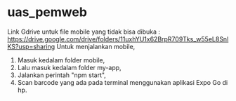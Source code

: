 # uas_pemweb


Link Gdrive untuk file mobile yang tidak bisa dibuka : https://drive.google.com/drive/folders/11uxhYU1x62BrpR709Tks_w55eL8SnlKS?usp=sharing
Untuk menjalankan mobile, 
1. Masuk kedalam folder mobile,
2. Lalu masuk kedalam folder my-app,
3. Jalankan perintah "npm start",
4. Scan barcode yang ada pada terminal menggunakan aplikasi Expo Go di hp.
